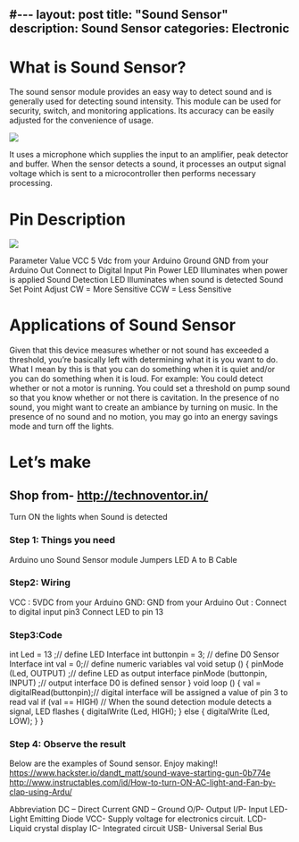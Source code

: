 #---
layout: post
title:  "Sound Sensor"
description: Sound Sensor
categories: Electronic
---

# What is Sound Sensor?
The sound sensor module provides an easy way to detect sound and is generally used for detecting sound intensity. This module can be used for security, switch, and monitoring applications. Its accuracy can be easily adjusted for the convenience of usage.

![]({{site.baseurl}}/images/Electronic/11/01.jpg)

It uses a microphone which supplies the input to an amplifier, peak detector and buffer. When the sensor detects a sound, it processes an output signal voltage 
which is sent to a microcontroller then performs necessary processing.

# Pin Description

![]({{site.baseurl}}/images/Electronic/9/02.png)

Parameter
Value
VCC
5 Vdc from your Arduino
Ground
GND from your Arduino
Out
Connect to Digital Input Pin
Power LED
Illuminates when power is applied
Sound Detection LED
Illuminates when sound is detected
Sound Set Point Adjust
CW = More Sensitive
CCW = Less Sensitive

# Applications of Sound Sensor
Given that this device measures whether or not sound has exceeded a threshold,  you’re basically left with determining what it is you want to do.   What I mean by this is that you can do something when it is quiet and/or you can do something when it is loud.  For example:
You could detect whether or not a motor is running.
You could set a threshold on pump sound so that you know whether or not there is cavitation.
In the presence of no sound,  you might want to create an ambiance by turning on music.
In the presence of no sound and no motion, you may go into an energy savings mode and turn off the lights.

# Let’s make
## Shop from- http://technoventor.in/

Turn ON the lights when Sound is detected
### Step 1: Things you need
Arduino uno
Sound Sensor module
Jumpers 
LED
A to B Cable

### Step2: Wiring
VCC : 5VDC from your Arduino
GND:  GND from your Arduino
Out : Connect to digital input pin3
Connect LED to pin 13


### Step3:Code
int Led = 13 ;// define LED Interface
int buttonpin = 3; // define D0 Sensor Interface
int val = 0;// define numeric variables val
 void setup ()
{
 pinMode (Led, OUTPUT) ;// define LED as output interface
 pinMode (buttonpin, INPUT) ;// output interface D0 is defined sensor
}
 void loop ()
{
val = digitalRead(buttonpin);// digital interface will be assigned a value of pin 3 to read val
if (val == HIGH) // When the sound detection module detects a signal, LED flashes
{
digitalWrite (Led, HIGH);
 }
 else
 {
digitalWrite (Led, LOW);
  }
}

### Step 4: Observe the result

Below are the examples of Sound sensor. Enjoy making!!
https://www.hackster.io/dandt_matt/sound-wave-starting-gun-0b774e
http://www.instructables.com/id/How-to-turn-ON-AC-light-and-Fan-by-clap-using-Ardu/

Abbreviation
DC – Direct Current
GND – Ground 
O/P- Output
I/P- Input
LED- Light Emitting Diode
VCC-  Supply voltage for electronics circuit.
LCD- Liquid crystal display
IC- Integrated circuit
USB- Universal Serial Bus
